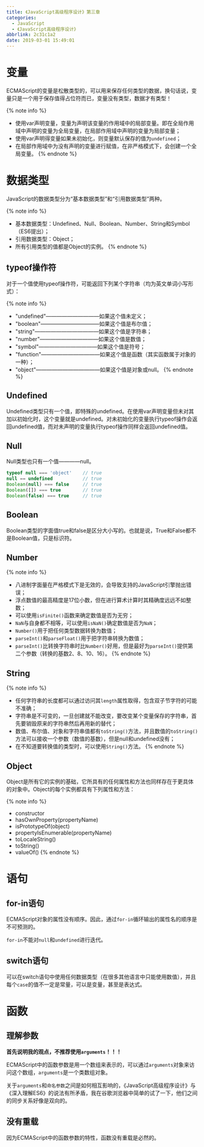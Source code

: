```yaml
---
title: 《JavaScript高级程序设计》第三章
categories:
  - JavaScript
  - 《JavaScript高级程序设计》
abbrlink: 2c31c1a2
date: 2019-03-01 15:49:01
---
```


# 变量

ECMAScript的变量是松散类型的，可以用来保存任何类型的数据，换句话说，变量只是一个用于保存值得占位符而已，变量没有类型，数据才有类型！

{% note info %}
- 使用var声明变量，变量为声明该变量的作用域中的局部变量。即在全局作用域中声明的变量为全局变量，在局部作用域中声明的变量为局部变量；
- 使用var声明得变量如果未初始化，则变量默认保存的值为`undefined`；
- 在局部作用域中为没有声明的变量进行赋值，在非严格模式下，会创建一个全局变量。
{% endnote %}

# 数据类型

JavaScript的数据类型分为“基本数据类型”和“引用数据类型”两种。

{% note info %}
- 基本数据类型：Undefined、Null、Boolean、Number、String和Symbol（ES6提出）；
- 引用数据类型：Object；
- 所有引用类型的值都是Object的实例。
{% endnote %}

## typeof操作符

对于一个值使用typeof操作符，可能返回下列某个字符串（均为英文单词小写形式）：

{% note info %}
- "undefined"——————————如果这个值未定义；
- "boolean"———————————如果这个值是布尔值；
- "string"————————————如果这个值是字符串；
- "number"———————————如果这个值是数值；
- "symbol"———————————如果这个值是符号；
- "function"———————————如果这个值是函数（其实函数属于对象的一种）；
- "object"————————————如果这个值是对象或null。
{% endnote %}

## Undefined

Undefined类型只有一个值，即特殊的undefined。在使用var声明变量但未对其加以初始化时，这个变量就是undefined。对未初始化的变量执行typeof操作会返回undefined值，而对未声明的变量执行typeof操作同样会返回undefined值。

## Null

Null类型也只有一个值————null。

```js
typeof null === 'object'    // true
null == undefined           // true
Boolean(null) === false     // true
Boolean([]) === true        // true
Boolean(false) === true     // true
```

## Boolean

Boolean类型的字面值true和false是区分大小写的。也就是说，True和False都不是Boolean值，只是标识符。

## Number

{% note info %}
- 八进制字面量在严格模式下是无效的，会导致支持的JavaScript引擎抛出错误；
- 浮点数值的最高精度是17位小数，但在进行算术计算时其精确度远远不如整数；
- 可以使用`isFinite()`函数来确定数值是否为无穷；
- `NaN`与自身都不相等，可以使用`isNaN()`确定数值是否为`NaN`；
- `Number()`用于把任何类型数据转换为数值；
- `parseInt()`和`parseFloat()`用于把字符串转换为数值；
- `parseInt()`比转换字符串时比`Number()`好用，但是最好为`parseInt()`提供第二个参数（转换的基数2、8、10、16）。
{% endnote %}

## String

{% note info %}
- 任何字符串的长度都可以通过访问其`length`属性取得，包含双子节字符的可能不准确；
- 字符串是不可变的，一旦创建就不能改变，要改变某个变量保存的字符串，首先要销毁原来的字符串然后再用新的替代；
- 数值、布尔值、对象和字符串值都有`toString()`方法，并且数值的`toString()`方法可以接收一个参数（数值的基数），但是null和undefined没有；
- 在不知道要转换值的类型时，可以使用`String()`方法。
{% endnote %}

## Object

Object是所有它的实例的基础，它所具有的任何属性和方法也同样存在于更具体的对象中。Object的每个实例都具有下列属性和方法：

{% note info %}
- constructor
- hasOwnProperty(propertyName)
- isPrototypeOf(object)
- propertyIsEnumerable(propertyName)
- toLocaleString()
- toString()
- valueOf()
{% endnote %}

# 语句

## for-in语句

ECMAScript对象的属性没有顺序。因此，通过`for-in`循环输出的属性名的顺序是不可预测的。

`for-in`不能对`null`和`undefined`进行迭代。

## switch语句

可以在switch语句中使用任何数据类型（在很多其他语言中只能使用数值），并且每个`case`的值不一定是常量，可以是变量，甚至是表达式。

# 函数

## 理解参数

**首先说明我的观点，不推荐使用`arguments`！！！**

ECMAScript中的函数参数是用一个数组来表示的，可以通过`arguments`对象来访问这个数组，`arguments`是一个类数组对象。

关于`arguments`和`命名参数`之间是如何相互影响的，《JavaScript高级程序设计》与《深入理解ES6》的说法有所矛盾，我在谷歌浏览器中简单的试了一下，他们之间的同步关系好像是双向的。

## 没有重载

因为ECMAScript中的函数参数的特性，函数没有重载是必然的。